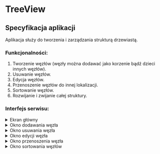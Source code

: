 # TreeView
## Specyfikacja aplikacji
Aplikacja służy do tworzenia i zarządzania strukturą drzewiastą.

### Funkcjonalności:
  1. Tworzenie węzłów (węzły można dodawać jako korzenie bądź dzieci innych węzłów).
  2. Usuwanie węzłów.
  3. Edycja węzłów.
  4. Przenoszenie węzłów do innej lokalizacji.
  5. Sortowanie węzłów.
  6. Rozwijanie i zwijanie całej struktury.

### Interfejs serwisu:
  <details>
    <summary>Ekran główny</summary>
    <img width="888" alt="main" src="https://user-images.githubusercontent.com/79647437/173398115-50a5aadd-4c4a-4e49-a634-aaf68babec57.PNG">
  </details>
  
  <details>
    <summary>Okno dodawania węzła</summary>
    <img width="521" alt="add_node" src="https://user-images.githubusercontent.com/79647437/173398840-20c87c79-6096-433b-934b-eb675ac23ce3.PNG">
  </details>
  
  <details>
    <summary>Okno usuwania węzła</summary>
    <img width="461" alt="delete_node" src="https://user-images.githubusercontent.com/79647437/173398907-f3d804b4-4cca-4414-b66b-931e3935201e.PNG">
  </details>
  
  <details>
    <summary>Okno edycji węzła</summary>
    <img width="425" alt="update_node" src="https://user-images.githubusercontent.com/79647437/173399107-7aee84ed-900b-4678-a2b1-5ac62f4055ce.PNG">
  </details>
  
  <details>
    <summary>Okno przenoszenia węzła</summary>
    <img width="440" alt="move_node" src="https://user-images.githubusercontent.com/79647437/173399233-4dfbf9a1-4cf5-450d-a3c2-35dbfd9056c5.PNG">
  </details>
  
  <details>
    <summary>Okno sortowania węzłów</summary>
    <img width="528" alt="sort" src="https://user-images.githubusercontent.com/79647437/173399315-6d65b800-d963-4af2-a32b-dcd5ccba321e.PNG">
  </details>
